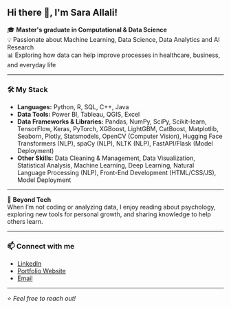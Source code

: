 ## Hi there 👋, I'm Sara Allali!


🎓 **Master's graduate in Computational & Data Science**  
💡 Passionate about Machine Learning, Data Science, Data Analytics and AI Research </br>
📊 Exploring how data can help improve processes in healthcare, business, and everyday life  

---

### 🛠️ My Stack  
- **Languages:** Python, R, SQL, C++, Java  
- **Data Tools:**  Power BI, Tableau, QGIS, Excel
- **Data Frameworks & Libraries:** Pandas, NumPy, SciPy, Scikit-learn, TensorFlow, Keras, PyTorch, XGBoost, LightGBM, CatBoost, Matplotlib, Seaborn, Plotly, Statsmodels, OpenCV (Computer Vision), Hugging Face Transformers (NLP), spaCy (NLP), NLTK (NLP), FastAPI/Flask (Model Deployment) 
- **Other Skills:** Data Cleaning & Management, Data Visualization, Statistical Analysis, Machine Learning, Deep Learning, Natural Language Processing (NLP), Front-End Development (HTML/CSS/JS), Model Deployment  

---

🌱 **Beyond Tech**  
When I’m not coding or analyzing data, I enjoy reading about psychology, exploring new tools for personal growth, and sharing knowledge to help others learn.

---

### 📫 Connect with me  
- [LinkedIn](https://www.linkedin.com/in/sara-allali-ba294b228/)  
- [Portfolio Website](https://sallali02.github.io/Portfolio/)  
- [Email](saraallali02@outlook.com)

---
⭐️ *Feel free to reach out!*
